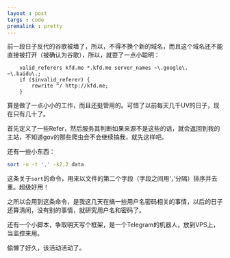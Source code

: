 ```yaml
---
layout : post
targs : code
premalink : pretty
---
```


前一段日子反代的谷歌被墙了，所以，不得不换个新的域名，而且这个域名还不能直接被打开（被确认为谷歌），所以，就耍了一点小聪明：

```nginx
    valid_referers kfd.me *.kfd.me server_names ~\.google\. ~\.baidu\.;
    if ($invalid_referer) {
        rewrite ^/ http://kfd.me;
    }

```

算是做了一点小小的工作，而且还挺管用的。可惜了以前每天几千UV的日子，现在只有几十了。

首先定义了一些Refer，然后服务其判断如果来源不是这些的话，就会返回到我的主站，不知道gov的那些爬虫会不会继续搞我，就先这样吧。

还有一些小东西：

```bash
sort -u -t ',' -k2,2 data
```

这条关于`sort`的命令，用来以文件的第二个字段（字段之间用‘，’分隔）排序并去重。超级好用！

之所以会用到这条命令，是我这几天在搞一些用户名密码相关的事情，以后的日子还算清闲，没有别的事情，就研究用户名和密码了。

还有一个小脚本，争取明天写个框架，是一个Telegram的机器人，放到VPS上，当监控来用。

偷懒了好久，该活动活动了。